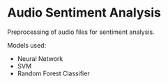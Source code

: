 # Audio Sentiment Analysis
Preprocessing of audio files for sentiment analysis.

Models used:
- Neural Network
- SVM
- Random Forest Classifier
